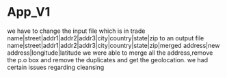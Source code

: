 # App_V1
we have  to change the input file which is in trade name|street|addr1|addr2|addr3|city|country|state|zip to an output file name|street|addr1|addr2|addr3|city|country|state|zip|merged address|new address|longitude|latitude 
we were able to merge all the address,remove the p.o box and remove the duplicates and get the geolocation.
we had certain issues regarding cleansing 
